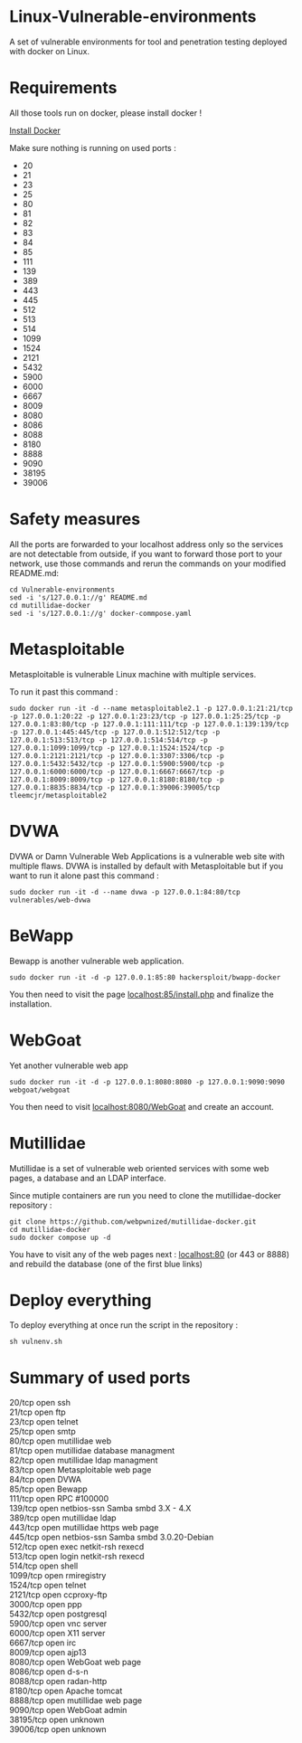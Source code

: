 # Linux-Vulnerable-environments
A set of vulnerable environments for tool and penetration testing deployed with docker on Linux. 

# Requirements 
All those tools run on docker, please install docker !  

[Install Docker](https://docs.docker.com/engine/install/)  

Make sure nothing is running on used ports : 
- 20
- 21
- 23
- 25
- 80
- 81
- 82
- 83
- 84
- 85
- 111
- 139
- 389
- 443
- 445
- 512
- 513
- 514
- 1099
- 1524
- 2121
- 5432
- 5900
- 6000
- 6667
- 8009
- 8080
- 8086
- 8088
- 8180
- 8888
- 9090
- 38195
- 39006

# Safety measures 
All the ports are forwarded to your localhost address only so the services are not detectable from outside, if you want to forward those port to your network, use those commands and rerun the commands on your modified README.md: 

```
cd Vulnerable-environments
sed -i 's/127.0.0.1://g' README.md
cd mutillidae-docker
sed -i 's/127.0.0.1://g' docker-commpose.yaml
```

# Metasploitable 
Metasploitable is vulnerable Linux machine with multiple services. 

To run it past this command : 

```
sudo docker run -it -d --name metasploitable2.1 -p 127.0.0.1:21:21/tcp -p 127.0.0.1:20:22 -p 127.0.0.1:23:23/tcp -p 127.0.0.1:25:25/tcp -p 127.0.0.1:83:80/tcp -p 127.0.0.1:111:111/tcp -p 127.0.0.1:139:139/tcp -p 127.0.0.1:445:445/tcp -p 127.0.0.1:512:512/tcp -p 127.0.0.1:513:513/tcp -p 127.0.0.1:514:514/tcp -p 127.0.0.1:1099:1099/tcp -p 127.0.0.1:1524:1524/tcp -p 127.0.0.1:2121:2121/tcp -p 127.0.0.1:3307:3306/tcp -p 127.0.0.1:5432:5432/tcp -p 127.0.0.1:5900:5900/tcp -p 127.0.0.1:6000:6000/tcp -p 127.0.0.1:6667:6667/tcp -p 127.0.0.1:8009:8009/tcp -p 127.0.0.1:8180:8180/tcp -p 127.0.0.1:8835:8834/tcp -p 127.0.0.1:39006:39005/tcp tleemcjr/metasploitable2
```

# DVWA
DVWA or Damn Vulnerable Web Applications is a vulnerable web site with multiple flaws. DVWA is installed by default with Metasploitable but if you want to run it alone past this command : 

```
sudo docker run -it -d --name dvwa -p 127.0.0.1:84:80/tcp vulnerables/web-dvwa
```

# BeWapp 

Bewapp is another vulnerable web application. 

```
sudo docker run -it -d -p 127.0.0.1:85:80 hackersploit/bwapp-docker
```

You then need to visit the page [localhost:85/install.php](localhost:85/install.php) and finalize the installation. 

# WebGoat 

Yet another vulnerable web app

```
sudo docker run -it -d -p 127.0.0.1:8080:8080 -p 127.0.0.1:9090:9090 webgoat/webgoat
```

You then need to visit [localhost:8080/WebGoat](localhost:8080/WebGoat) and create an account. 

# Mutillidae 

Mutillidae is a set of vulnerable web oriented services with some web pages, a database and an LDAP interface.  

Since mutiple containers are run you need to clone the mutillidae-docker repository : 

```
git clone https://github.com/webpwnized/mutillidae-docker.git
cd mutillidae-docker
sudo docker compose up -d
```

You have to visit any of the web pages next : [localhost:80](localhost:80) (or 443 or 8888) and rebuild the database (one of the first blue links)

# Deploy everything 
To deploy everything at once run the script in the repository :

```
sh vulnenv.sh
```

# Summary of used ports

20/tcp   open  ssh  
21/tcp   open  ftp  
23/tcp   open  telnet  
25/tcp   open  smtp  
80/tcp   open  mutillidae web  
81/tcp   open  mutillidae database managment  
82/tcp   open  mutillidae ldap managment  
83/tcp   open  Metasploitable web page   
84/tcp   open  DVWA  
85/tcp   open  Bewapp  
111/tcp  open  RPC #100000  
139/tcp  open  netbios-ssn Samba smbd 3.X - 4.X   
389/tcp  open  mutillidae ldap  
443/tcp  open  mutillidae https web page  
445/tcp  open  netbios-ssn Samba smbd 3.0.20-Debian  
512/tcp  open  exec netkit-rsh rexecd   
513/tcp  open  login netkit-rsh rexecd   
514/tcp  open  shell  
1099/tcp open  rmiregistry  
1524/tcp open  telnet  
2121/tcp open  ccproxy-ftp  
3000/tcp open  ppp  
5432/tcp open  postgresql  
5900/tcp open  vnc server  
6000/tcp open  X11 server    
6667/tcp open  irc  
8009/tcp open  ajp13  
8080/tcp open  WebGoat web page   
8086/tcp open  d-s-n  
8088/tcp open  radan-http  
8180/tcp open  Apache tomcat  
8888/tcp open  mutillidae web page   
9090/tcp open  WebGoat admin  
38195/tcp open  unknown  
39006/tcp open  unknown  